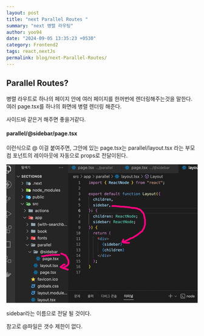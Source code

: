 ```yaml
---
layout: post
title: "next Parallel Routes "
summary: "next 병렬 라우팅"
author: yoo94
date: "2024-09-05 13:35:23 +0530"
category: Frontend2
tags: react,nextJs
permalink: blog/next-Parallel-Routes/
---
```


## Parallel Routes?

병렬 라우트로 하나의 페이지 안에 여러 페이지를 한꺼번에 렌더링해주는것을 말한다.
여러 page.tsx를 하나의 화면에 병렬 렌더링 해준다.

사이드바 같은거 해주면 좋을거같다.

#### parallel/@sidebar/page.tsx

이런식으로 @ 이걸 붙여주면, 그안에 있는 page.tsx는 parallel/layout.tsx 라는 부모 컴 포넌트의 레이아웃에 자동으로 props로 전달이된다.

![next-parallel.png](/blog/postImg/next-parallel.png)

sidebar라는 이름으로 전달 될 것이다.

참고로 @파일은 갯수 제한이 없다.
